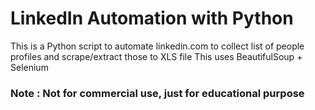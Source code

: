# LinkedIn Automation with Python
This is a Python script to automate linkedin.com to collect list of people profiles and scrape/extract those to XLS file
This uses BeautifulSoup + Selenium

### Note : Not for commercial use, just for educational purpose
